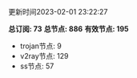 更新时间2023-02-01 23:22:27

**总订阅: 73**
**总节点: 886**
**有效节点: 195**
- trojan节点: 9
- v2ray节点: 129
- ss节点: 57
